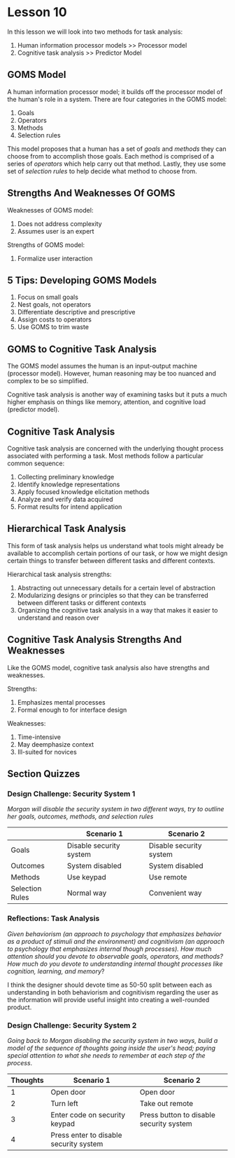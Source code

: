 # Lesson 10

In this lesson we will look into two methods for task analysis:

1. Human information processor models >> Processor model
2. Cognitive task analysis >> Predictor Model

## GOMS Model

A human information processor model; it builds off the processor model of the human's role in a system. There are four categories in the GOMS model:

1. Goals
2. Operators
3. Methods
4. Selection rules

This model proposes that a human has a set of _goals_ and _methods_ they can choose from to accomplish those goals. Each method is comprised of a series of _operators_ which help carry out that method. Lastly, they use some set of _selection rules_ to help decide what method to choose from.

## Strengths And Weaknesses Of GOMS

Weaknesses of GOMS model:

1. Does not address complexity
2. Assumes user is an expert

Strengths of GOMS model:

1. Formalize user interaction

## 5 Tips: Developing GOMS Models

1. Focus on small goals
2. Nest goals, not operators
3. Differentiate descriptive and prescriptive
4. Assign costs to operators
5. Use GOMS to trim waste

## GOMS to Cognitive Task Analysis

The GOMS model assumes the human is an input-output machine (processor model). However, human reasoning may be too nuanced and complex to be so simplified.

Cognitive task analysis is another way of examining tasks but it puts a much higher emphasis on things like memory, attention, and cognitive load (predictor model).

## Cognitive Task Analysis

Cognitive task analysis are concerned with the underlying thought process associated with performing a task. Most methods follow a particular common sequence:

1. Collecting preliminary knowledge
2. Identify knowledge representations
3. Apply focused knowledge elicitation methods
4. Analyze and verify data acquired
5. Format results for intend application

## Hierarchical Task Analysis

This form of task analysis helps us understand what tools might already be available to accomplish certain portions of our task, or how we might design certain things to transfer between different tasks and different contexts.

Hierarchical task analysis strengths:

1. Abstracting out unnecessary details for a certain level of abstraction
2. Modularizing designs or principles so that they can be transferred between different tasks or different contexts
3. Organizing the cognitive task analysis in a way that makes it easier to understand and reason over

## Cognitive Task Analysis Strengths And Weaknesses

Like the GOMS model, cognitive task analysis also have strengths and weaknesses.

Strengths:

1. Emphasizes mental processes
2. Formal enough to for interface design

Weaknesses:

1. Time-intensive
2. May deemphasize context
3. Ill-suited for novices

## Section Quizzes

### Design Challenge: Security System 1

_Morgan will disable the security system in two different ways, try to outline her goals, outcomes, methods, and selection rules_

|                 | Scenario 1              | Scenario 2              |
| --------------- | ----------------------- | ----------------------- |
| Goals           | Disable security system | Disable security system |
| Outcomes        | System disabled         | System disabled         |
| Methods         | Use keypad              | Use remote              |
| Selection Rules | Normal way              | Convenient way          |

### Reflections: Task Analysis

_Given behaviorism (an approach to psychology that emphasizes behavior as a product of stimuli and the environment) and cognitivism (an approach to psychology that emphasizes internal though processes). How much attention should you devote to observable goals, operators, and methods? How much do you devote to understanding internal thought processes like cognition, learning, and memory_?

I think the designer should devote time as 50-50 split between each as understanding in both behaviorism and cognitivism regarding the user as the information will provide useful insight into creating a well-rounded product.

### Design Challenge: Security System 2

_Going back to Morgan disabling the security system in two ways, build a model of the sequence of thoughts going inside the user's head; paying special attention to what she needs to remember at each step of the process_.

| Thoughts | Scenario 1                             | Scenario 2                              |
| -------- | -------------------------------------- | --------------------------------------- |
| 1        | Open door                              | Open door                               |
| 2        | Turn left                              | Take out remote                         |
| 3        | Enter code on security keypad          | Press button to disable security system |
| 4        | Press enter to disable security system |                                         |
